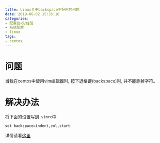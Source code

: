 ```yaml
---
title: Linux关于backspace不好用的问题
date: 2019-06-02 15:36:16
categories:
- 配置技巧/经验
- 系统配置
- linux
tags:
- centos
---
```


# 问题

当我在centos中使用vim编辑器时, 按下退格键(backspace)时, 并不能删掉字符。
<!--more-->

# 解决办法

将下面的设置写到`.vimrc`中:

```
set backspace=indent,eol,start
```

详情请看[这里](https://vi.stackexchange.com/questions/2162/why-doesnt-the-backspace-key-work-in-insert-mode)
